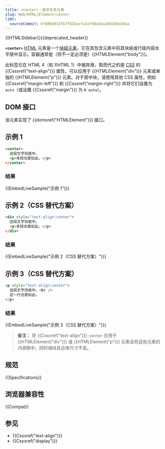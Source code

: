 ```yaml
---
title: <center>：居中文本元素
slug: Web/HTML/Element/center
l10n:
  sourceCommit: 6f886b9147b7f62bacfa1e740a3ea288168a58aa
---
```


{{HTMLSidebar}}{{deprecated_header}}

**`<center>`** [HTML](/zh-CN/docs/Web/HTML) 元素是一个[块级元素](/zh-CN/docs/Glossary/Block-level_content)，它在其包含元素中将其块级或行级内容水平居中显示。容器通常是（但不一定必须是）{{HTMLElement("body")}}。

此标签已在 HTML 4（和 XHTML 1）中被弃用，取而代之的是 [CSS](/zh-CN/docs/Web/CSS) 的 {{Cssxref("text-align")}} 属性，可以应用于 {{HTMLElement("div")}} 元素或单独的 {{HTMLElement("p")}} 元素。对于居中块，请使用其他 CSS 属性，例如 {{Cssxref("margin-left")}} 和 {{Cssxref("margin-right")}} 并将它们设置为 `auto`（或设置 {{Cssxref("margin")}} 为 `0 auto`）。

## DOM 接口

该元素实现了 {{domxref("HTMLElement")}} 接口。

## 示例 1

```html
<center>
  这段文字将居中。
  <p>本段也是如此。</p>
</center>
```

### 结果

{{EmbedLiveSample("示例 1")}}

## 示例 2（CSS 替代方案）

```html
<div style="text-align:center">
  这段文字将居中。
  <p>本段也是如此。</p>
</div>
```

### 结果

{{EmbedLiveSample("示例 2（CSS 替代方案）")}}

## 示例 3（CSS 替代方案）

```html
<p style="text-align:center">
  这段文字将居中。<br />
  这一行也是如此。
</p>
```

### 结果

{{EmbedLiveSample("示例 3（CSS 替代方案）")}}

> **备注：** 将 {{Cssxref("text-align")}}`:center` 应用于 {{HTMLElement("div")}} 或 {{HTMLElement("p")}} 元素会将这些元素的*内容*居中，同时保持其总体尺寸不变。

## 规范

{{Specifications}}

## 浏览器兼容性

{{Compat}}

## 参见

- {{Cssxref("text-align")}}
- {{Cssxref("display")}}
